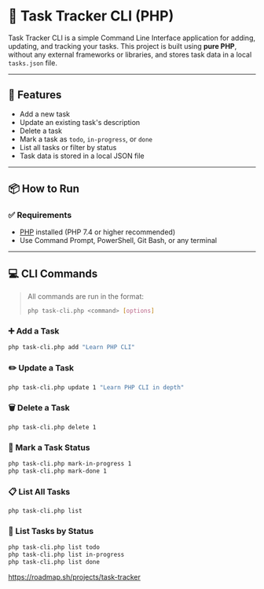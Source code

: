 # 🧩 Task Tracker CLI (PHP)

Task Tracker CLI is a simple Command Line Interface application for adding, updating, and tracking your tasks. This project is built using **pure PHP**, without any external frameworks or libraries, and stores task data in a local `tasks.json` file.

---

## 🚀 Features

- Add a new task
- Update an existing task's description
- Delete a task
- Mark a task as `todo`, `in-progress`, or `done`
- List all tasks or filter by status
- Task data is stored in a local JSON file

---

## 📦 How to Run

### ✅ Requirements
- [PHP](https://www.php.net/) installed (PHP 7.4 or higher recommended)
- Use Command Prompt, PowerShell, Git Bash, or any terminal

---

## 💻 CLI Commands

> All commands are run in the format:
> ```bash
> php task-cli.php <command> [options]
> ```

### ➕ Add a Task
```bash
php task-cli.php add "Learn PHP CLI"
```

### ✏️ Update a Task
```bash
php task-cli.php update 1 "Learn PHP CLI in depth"
```

### 🗑️ Delete a Task
```bash
php task-cli.php delete 1
```

### 🔁 Mark a Task Status
```bash
php task-cli.php mark-in-progress 1
php task-cli.php mark-done 1
```

### 📋 List All Tasks
```bash
php task-cli.php list
```

### 📌 List Tasks by Status
```bash
php task-cli.php list todo
php task-cli.php list in-progress
php task-cli.php list done
```

https://roadmap.sh/projects/task-tracker